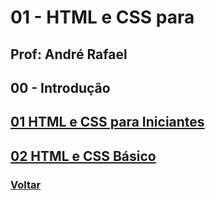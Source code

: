 # 01 - HTML e CSS para 

## Prof: André Rafael

## 00 - Introdução

## [01 HTML e CSS para Iniciantes](https://github.com/lex4brao/01.CURSOS.E.ESTUDOS/tree/main/04.ORIGAMID/01%20-%20HTML%20e%20CSS%20para%20Iniciantes/01%20HTML%20e%20CSS%20para%20Iniciantes)

## [02 HTML e CSS Básico](https://github.com/lex4brao/01.CURSOS.E.ESTUDOS/blob/main/04.ORIGAMID/01%20-%20HTML%20e%20CSS%20para%20Iniciantes/02%20HTML%20e%20CSS%20B%C3%A1sico/README.md)

### [Voltar](https://github.com/lex4brao/01.CURSOS.E.ESTUDOS/blob/main/04.ORIGAMID/README.md)
